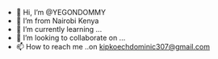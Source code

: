 - 👋 Hi, I’m @YEGONDOMMY
- 👀 I’m from Nairobi Kenya 
- 🌱 I’m currently learning ...
- 💞️ I’m looking to collaborate on ...
- 📫 How to reach me ..on kipkoechdominic307@gmail.com

<!---
YEGONDOMMY/YEGONDOMMY is a ✨ special ✨ repository because its `README.md` (this file) appears on your GitHub profile.
You can click the Preview link to take a look at your changes.
--->
